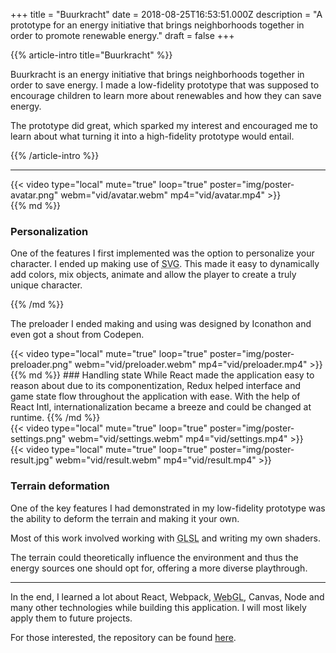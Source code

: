 +++
title = "Buurkracht"
date = 2018-08-25T16:53:51.000Z
description = "A prototype for an energy initiative that brings neighborhoods together in order to promote renewable energy."
draft = false
+++

{{% article-intro title="Buurkracht" %}}

Buurkracht is an energy initiative that brings neighborhoods together in order
to save energy. I made a low-fidelity prototype that was supposed to encourage
children to learn more about renewables and how they can save energy.

The prototype did great, which sparked my interest and encouraged me to learn
about what turning it into a high-fidelity prototype would entail.

{{% /article-intro %}}

---

<div class="avatar">
<div class="avatar__video">
{{< video
    type="local"
    mute="true"
    loop="true"
    poster="img/poster-avatar.png"
    webm="vid/avatar.webm"
    mp4="vid/avatar.mp4"
>}}
</div>
<div class="avatar__text">
{{% md %}}

### Personalization
One of the features I first implemented was the option to personalize your character. I ended up making use of <abbr title="Scalable Vector Graphics">SVG</abbr>. This made it easy to dynamically add colors, mix objects, animate and allow the player to create a truly unique character. 

{{% /md %}}
</div>
</div>

The preloader I ended making and using was designed by Iconathon and even got a shout from Codepen.

<div class="preloader__video">
{{< video
    type="local"
    mute="true"
    loop="true"
    poster="img/poster-preloader.png"
    webm="vid/preloader.webm"
    mp4="vid/preloader.mp4"
>}}
</div>

<div class="settings">
<div class="settings__text">
{{% md %}}
### Handling state
While React made the application easy to reason about due to its componentization, Redux helped interface and game state flow throughout the application with ease. With the help of React Intl, internationalization became a breeze and could be changed at runtime.
{{% /md %}}
</div>
<div class="settings__video">
{{< video
    type="local"
    mute="true"
    loop="true"
    poster="img/poster-settings.png"
    webm="vid/settings.webm"
    mp4="vid/settings.mp4"
>}}
</div>
</div>

<div class="result">
{{< video
    type="local"
    mute="true"
    loop="true"
    poster="img/poster-result.jpg"
    webm="vid/result.webm"
    mp4="vid/result.mp4"
>}}
</div>

### Terrain deformation
One of the key features I had demonstrated in my low-fidelity prototype was the ability to deform the terrain and making it your own. 

Most of this work involved working with <abbr title="Graphics Shader Library Language">GLSL</abbr> and writing my own shaders.

The terrain could theoretically influence the environment and thus the energy sources one should opt for, offering a more diverse playthrough.

---

In the end, I learned a lot about React, Webpack, <abbr title="Web Graphics Library">WebGL</abbr>, Canvas, Node and many other technologies while building this application. I will most likely apply them to future projects.

For those interested, the repository can be found <a
href="https://github.com/imjasonmiller/webgl_prototype" target="_blank"
rel="noopener">here</a>. 


